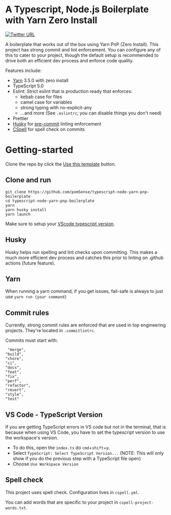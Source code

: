 # A Typescript, Node.js Boilerplate with Yarn Zero Install

[![Twitter URL](https://img.shields.io/twitter/url/https/twitter.com/pomsense.svg?style=social&label=Follow%20%40pomsense)](https://twitter.com/pomsense)

A boilerplate that works out of the box using Yarn PnP (Zero Install). This project has strong commit and lint enforcement. You can configure any of this to cater to your project, though the default setup is recommended to drive both an efficient dev process and enforce code quality.

Features include:

- [Yarn](#yarn) 3.5.0 with zero install
- TypeScript 5.0
- Eslint: Strict eslint that is production ready that enforces:
  - kebab case for files
  - camel case for variables
  - strong typing with no-explicit-any
  - ...and more (See `.eslintrc`; you can disable things you don't need)
- Prettier
- [Husky](#husky) for [pre-commit](#commit-rules) linting enforcement
- [CSpell](#spell-check) for spell check on commits

# Getting-started

Clone the repo by click the [Use this template](https://github.com/pomSense/typescript-node-yarn-pnp-boilerplate/generate) button.

## Clone and run

```
git clone https://github.com/pomSense/typescript-node-yarn-pnp-boilerplate
cd typescript-node-yarn-pnp-boilerplate
yarn
yarn husky install
yarn launch
```

Make sure to setup your [VScode typescript version](#vs-code---typescript-version).

## Husky

Husky helps run spelling and lint checks upon committing. This makes a much more efficient dev process and catches this prior to linting on .github actions (future feature).

## Yarn

When running a yarn command, if you get issues, fail-safe is always to just use `yarn run {your command}`

## Commit rules

Currently, strong commit rules are enforced that are used in top engineering projects. They're located in `.commitlintrc`.

Commits must start with:

```
 "merge",
"build",
"chore",
"ci",
"docs",
"feat",
"fix",
"perf",
"refactor",
"revert",
"style",
"test"
```

## VS Code - TypeScript Version

If you are getting TypeScript errors in VS code but not in the terminal, that is because when using VS Code, you have to set the typescript version to use the workspace's version.

- To do this, open the `index.ts` do `cmd`+`shift`+`p`.
- Select `TypeScript: Select TypeScript Version...` (NOTE: This will only show if you do the previous step with a TypeScript file open)
- Choose `Use Workspace Version`

## Spell check

This project uses spell check. Configuration lives in `cspell.yml`.

You can add words that are specific to your project in `cspell-project-words.txt`.
